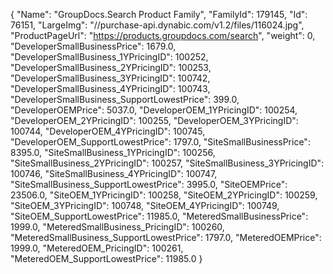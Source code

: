 {
    "Name": "GroupDocs.Search Product Family",
    "FamilyId": 179145,
    "Id": 76151,
    "LargeImg": "//purchase-api.dynabic.com/v1.2/files/116024.jpg",
    "ProductPageUrl": "https://products.groupdocs.com/search",
    "weight": 0,
    "DeveloperSmallBusinessPrice": 1679.0,
    "DeveloperSmallBusiness_1YPricingID": 100252,
    "DeveloperSmallBusiness_2YPricingID": 100253,
    "DeveloperSmallBusiness_3YPricingID": 100742,
    "DeveloperSmallBusiness_4YPricingID": 100743,
    "DeveloperSmallBusiness_SupportLowestPrice": 399.0,
    "DeveloperOEMPrice": 5037.0,
    "DeveloperOEM_1YPricingID": 100254,
    "DeveloperOEM_2YPricingID": 100255,
    "DeveloperOEM_3YPricingID": 100744,
    "DeveloperOEM_4YPricingID": 100745,
    "DeveloperOEM_SupportLowestPrice": 1797.0,
    "SiteSmallBusinessPrice": 8395.0,
    "SiteSmallBusiness_1YPricingID": 100256,
    "SiteSmallBusiness_2YPricingID": 100257,
    "SiteSmallBusiness_3YPricingID": 100746,
    "SiteSmallBusiness_4YPricingID": 100747,
    "SiteSmallBusiness_SupportLowestPrice": 3995.0,
    "SiteOEMPrice": 23506.0,
    "SiteOEM_1YPricingID": 100258,
    "SiteOEM_2YPricingID": 100259,
    "SiteOEM_3YPricingID": 100748,
    "SiteOEM_4YPricingID": 100749,
    "SiteOEM_SupportLowestPrice": 11985.0,
    "MeteredSmallBusinessPrice": 1999.0,
    "MeteredSmallBusiness_PricingID": 100260,
    "MeteredSmallBusiness_SupportLowestPrice": 1797.0,
    "MeteredOEMPrice": 1999.0,
    "MeteredOEM_PricingID": 100261,
    "MeteredOEM_SupportLowestPrice": 11985.0
}